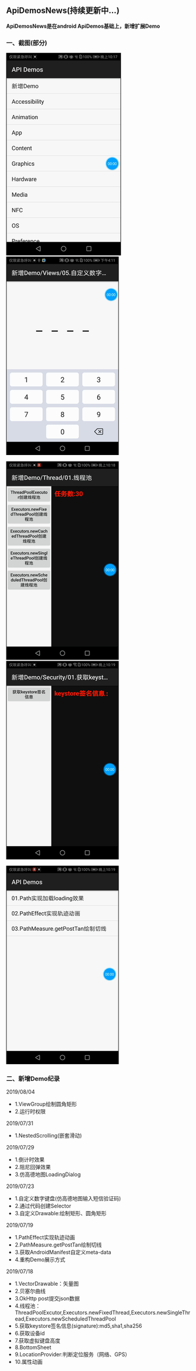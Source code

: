 ## ApiDemosNews(持续更新中...)

**ApiDemosNews是在android ApiDemos基础上，新增扩展Demo**



### 一、截图(部分)


![](/screenshot/1.gif)  ![](/screenshot/5.gif)


![](/screenshot/2.gif)  ![](/screenshot/3.gif)

![](/screenshot/4.gif)




### 二、新增Demo纪录

2019/08/04

* 1.ViewGroup绘制圆角矩形
* 2.运行时权限


2019/07/31

* 1.NestedScrolling(嵌套滑动)

2019/07/29

* 1.倒计时效果
* 2.阻尼回弹效果
* 3.仿高德地图LoadingDialog


2019/07/23

* 1.自定义数字键盘(仿高德地图输入短信验证码)
* 2.通过代码创建Selector
* 3.自定义Drawable:绘制矩形、圆角矩形

2019/07/19

* 1.PathEffect实现轨迹动画
* 2.PathMeasure.getPostTan绘制切线
* 3.获取AndroidManifest自定义meta-data
* 4.重构Demo展示方式

2019/07/18

* 1.VectorDrawable：矢量图
* 2.贝塞尔曲线
* 3.OkHttp post提交json数据
* 4.线程池：ThreadPoolExcutor,Executors.newFixedThread,Executors.newSingleThread,Executors.newScheduledThreadPool
* 5.获取keystore签名信息(signature):md5,sha1,sha256
* 6.获取设备id
* 7.获取虚拟键盘高度
* 8.BottomSheet
* 9.LocationProvider:判断定位服务（网络、GPS）
* 10.属性动画


